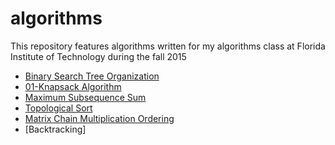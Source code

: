 # algorithms
This repository features algorithms written for my algorithms class at Florida Institute of Technology during the fall 2015

* [Binary Search Tree Organization]()
* [01-Knapsack Algorithm]()
* [Maximum Subsequence Sum]()
* [Topological Sort]()
* [Matrix Chain Multiplication Ordering]()
* [Backtracking]
